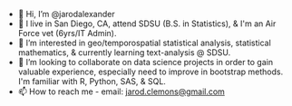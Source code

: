 - 👋 Hi, I’m @jarodalexander
- 👀 I live in San Diego, CA, attend SDSU (B.S. in Statistics), & I'm an Air Force vet (6yrs/IT Admin).
- 🌱 I’m interested in geo/temporospatial statistical analysis, statistical mathematics, & currently learning text-analysis @ SDSU.
- 💞️ I’m looking to collaborate on data science projects in order to gain valuable experience, especially need to improve in bootstrap methods. I'm familiar with R, Python, SAS, & SQL. 
- 📫 How to reach me - email: jarod.clemons@gmail.com

<!---
jarodalexander/jarodalexander is a ✨ special ✨ repository because its `README.md` (this file) appears on your GitHub profile.
You can click the Preview link to take a look at your changes.
--->
